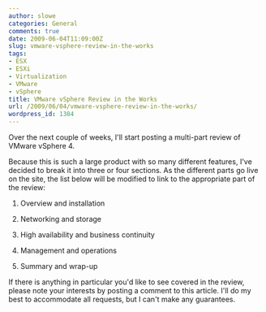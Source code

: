 ```yaml
---
author: slowe
categories: General
comments: true
date: 2009-06-04T11:09:00Z
slug: vmware-vsphere-review-in-the-works
tags:
- ESX
- ESXi
- Virtualization
- VMware
- vSphere
title: VMware vSphere Review in the Works
url: /2009/06/04/vmware-vsphere-review-in-the-works/
wordpress_id: 1384
---
```


Over the next couple of weeks, I'll start posting a multi-part review of VMware vSphere 4.

Because this is such a large product with so many different features, I've decided to break it into three or four sections. As the different parts go live on the site, the list below will be modified to link to the appropriate part of the review:

1. Overview and installation

2. Networking and storage

3. High availability and business continuity

4. Management and operations

5. Summary and wrap-up

If there is anything in particular you'd like to see covered in the review, please note your interests by posting a comment to this article. I'll do my best to accommodate all requests, but I can't make any guarantees.

